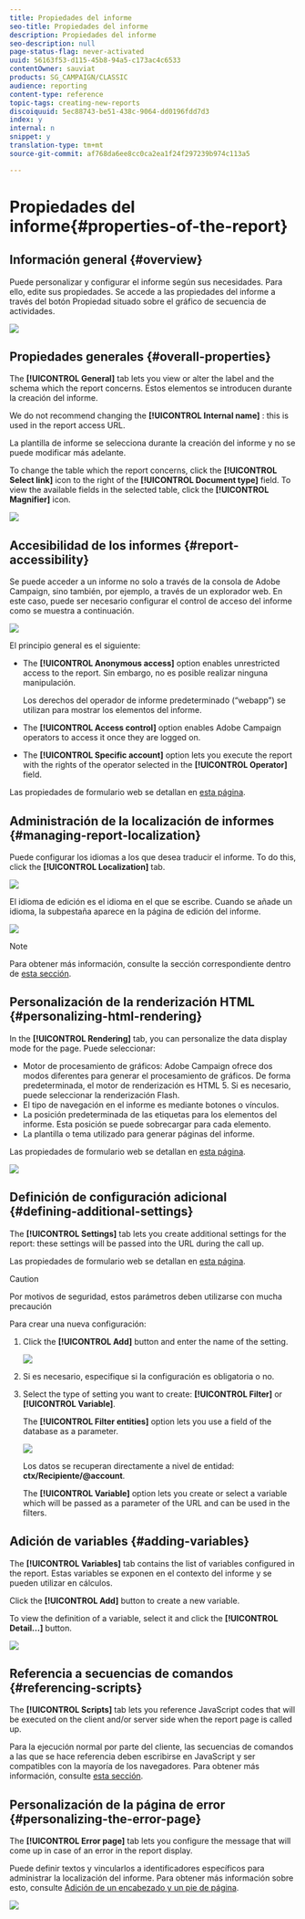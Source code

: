 ```yaml
---
title: Propiedades del informe
seo-title: Propiedades del informe
description: Propiedades del informe
seo-description: null
page-status-flag: never-activated
uuid: 56163f53-d115-45b8-94a5-c173ac4c6533
contentOwner: sauviat
products: SG_CAMPAIGN/CLASSIC
audience: reporting
content-type: reference
topic-tags: creating-new-reports
discoiquuid: 5ec88743-be51-438c-9064-dd0196fdd7d3
index: y
internal: n
snippet: y
translation-type: tm+mt
source-git-commit: af768da6ee8cc0ca2ea1f24f297239b974c113a5

---
```



# Propiedades del informe{#properties-of-the-report}

## Información general {#overview}

Puede personalizar y configurar el informe según sus necesidades. Para ello, edite sus propiedades. Se accede a las propiedades del informe a través del botón Propiedad situado sobre el gráfico de secuencia de actividades.

![](assets/s_ncs_advuser_report_properties_01.png)

## Propiedades generales {#overall-properties}

The **[!UICONTROL General]** tab lets you view or alter the label and the schema which the report concerns. Estos elementos se introducen durante la creación del informe.

We do not recommend changing the **[!UICONTROL Internal name]** : this is used in the report access URL.

La plantilla de informe se selecciona durante la creación del informe y no se puede modificar más adelante.

To change the table which the report concerns, click the **[!UICONTROL Select link]** icon to the right of the **[!UICONTROL Document type]** field. To view the available fields in the selected table, click the **[!UICONTROL Magnifier]** icon.

![](assets/s_ncs_advuser_report_properties_02.png)

## Accesibilidad de los informes {#report-accessibility}

Se puede acceder a un informe no solo a través de la consola de Adobe Campaign, sino también, por ejemplo, a través de un explorador web. En este caso, puede ser necesario configurar el control de acceso del informe como se muestra a continuación.

![](assets/s_ncs_advuser_report_properties_02b.png)

El principio general es el siguiente:

* The **[!UICONTROL Anonymous access]** option enables unrestricted access to the report. Sin embargo, no es posible realizar ninguna manipulación.

   Los derechos del operador de informe predeterminado (“webapp”) se utilizan para mostrar los elementos del informe.

* The **[!UICONTROL Access control]** option enables Adobe Campaign operators to access it once they are logged on.
* The **[!UICONTROL Specific account]** option lets you execute the report with the rights of the operator selected in the **[!UICONTROL Operator]** field.

Las propiedades de formulario web se detallan en [esta página](../../web/using/about-web-forms.md).

## Administración de la localización de informes {#managing-report-localization}

Puede configurar los idiomas a los que desea traducir el informe. To do this, click the **[!UICONTROL Localization]** tab.

![](assets/s_ncs_advuser_report_properties_06.png)

El idioma de edición es el idioma en el que se escribe. Cuando se añade un idioma, la subpestaña aparece en la página de edición del informe.

![](assets/s_ncs_advuser_report_properties_05a.png)

>[!NOTE]
>
>Para obtener más información, consulte la sección correspondiente dentro de [esta sección](../../web/using/translating-a-web-form.md).

## Personalización de la renderización HTML {#personalizing-html-rendering}

In the **[!UICONTROL Rendering]** tab, you can personalize the data display mode for the page. Puede seleccionar:

* Motor de procesamiento de gráficos: Adobe Campaign ofrece dos modos diferentes para generar el procesamiento de gráficos. De forma predeterminada, el motor de renderización es HTML 5. Si es necesario, puede seleccionar la renderización Flash.
* El tipo de navegación en el informe es mediante botones o vínculos.
* La posición predeterminada de las etiquetas para los elementos del informe. Esta posición se puede sobrecargar para cada elemento.
* La plantilla o tema utilizado para generar páginas del informe.

Las propiedades de formulario web se detallan en [esta página](../../web/using/about-web-forms.md).

![](assets/s_ncs_advuser_report_properties_08.png)

## Definición de configuración adicional {#defining-additional-settings}

The **[!UICONTROL Settings]** tab lets you create additional settings for the report: these settings will be passed into the URL during the call up.

Las propiedades de formulario web se detallan en [esta página](../../web/using/about-web-forms.md).

>[!CAUTION]
>
>Por motivos de seguridad, estos parámetros deben utilizarse con mucha precaución

Para crear una nueva configuración:

1. Click the **[!UICONTROL Add]** button and enter the name of the setting.

   ![](assets/s_ncs_advuser_report_properties_09a.png)

1. Si es necesario, especifique si la configuración es obligatoria o no.
1. Select the type of setting you want to create: **[!UICONTROL Filter]** or **[!UICONTROL Variable]**.

   The **[!UICONTROL Filter entities]** option lets you use a field of the database as a parameter.

   ![](assets/s_ncs_advuser_report_properties_09b.png)

   Los datos se recuperan directamente a nivel de entidad: **ctx/Recipiente/@account**.

   The **[!UICONTROL Variable]** option lets you create or select a variable which will be passed as a parameter of the URL and can be used in the filters.

## Adición de variables {#adding-variables}

The **[!UICONTROL Variables]** tab contains the list of variables configured in the report. Estas variables se exponen en el contexto del informe y se pueden utilizar en cálculos.

Click the **[!UICONTROL Add]** button to create a new variable.

To view the definition of a variable, select it and click the **[!UICONTROL Detail...]** button.

![](assets/s_ncs_advuser_report_properties_10.png)

## Referencia a secuencias de comandos {#referencing-scripts}

The **[!UICONTROL Scripts]** tab lets you reference JavaScript codes that will be executed on the client and/or server side when the report page is called up.

Para la ejecución normal por parte del cliente, las secuencias de comandos a las que se hace referencia deben escribirse en JavaScript y ser compatibles con la mayoría de los navegadores. Para obtener más información, consulte [esta sección](../../web/using/web-forms-answers.md).

## Personalización de la página de error {#personalizing-the-error-page}

The **[!UICONTROL Error page]** tab lets you configure the message that will come up in case of an error in the report display.

Puede definir textos y vincularlos a identificadores específicos para administrar la localización del informe. Para obtener más información sobre esto, consulte [Adición de un encabezado y un pie de página](../../reporting/using/element-layout.md#adding-a-header-and-a-footer).

![](assets/s_ncs_advuser_report_properties_11.png)

